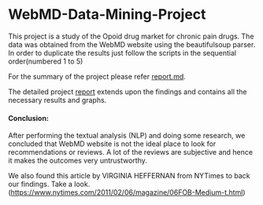 # WebMD-Data-Mining-Project

This project is a study of the Opoid drug market for chronic pain drugs. The data was obtained from the WebMD website using the beautifulsoup parser.
In order to duplicate the results just follow the scripts in the sequential order(numbered 1 to 5)

For the summary of the project please refer [report.md](https://github.com/gk5894/WebMD-Data-Mining-Project/blob/master/Report.md).

The detailed project [report](https://github.com/gk5894/WebMD-Data-Mining-Project/blob/master/Final%20Report%20-%20660.docx) extends upon the findings and contains all the necessary results and graphs.

#### Conclusion:
After performing the textual analysis (NLP) and doing some research, we concluded that WebMD website is not the ideal place to look for recommendations or reviews.
A lot of the reviews are subjective and hence it makes the outcomes very untrustworthy. 

We also found this article by  VIRGINIA HEFFERNAN from NYTimes to back our findings. Take a look.
(https://www.nytimes.com/2011/02/06/magazine/06FOB-Medium-t.html)



